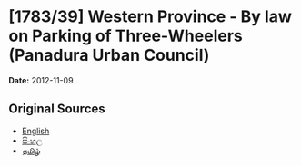 # [1783/39] Western Province - By law on Parking of Three-Wheelers (Panadura Urban Council)

**Date:** 2012-11-09

## Original Sources

- [English](https://documents.gov.lk/view/extra-gazettes/2012/11/1783-39_E.pdf)
- [සිංහල](https://documents.gov.lk/view/extra-gazettes/2012/11/1783-39_S.pdf)
- [தமிழ்](https://documents.gov.lk/view/extra-gazettes/2012/11/1783-39_T.pdf)
